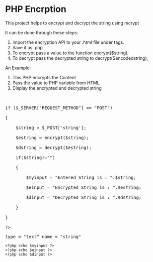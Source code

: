 # PHP Encrption
This project helps to encrypt and decrypt the string using mcrypt

It can be done through these steps:

1. Import the encryption API to your .html file under <head> </head> tags.
2. Save it as .php
3. To encrypt pass a value to the function encrypt($string);
4. To decrypt pass the decrypted string to decrypt($encodedstring);

An Example:<br>
1. This PHP encrypts the Content<br>
2. Pass the value to PHP variable from HTML<br>
3. Display the encrypted and decrypted string<br><br>
<pre><?php<br>
if ($_SERVER["REQUEST_METHOD"] == "POST")<br>
{<br>
	$string = $_POST['string'];<br>
	$estring = encrypt($string);<br>
	$dstring = decrypt($estring);<br>
	if($string!="")<br>
	{<br>
		$myinput = "Entered String is : ".$string;<br>
		$einput = "Encrypted String is : ".$estring;<br>
		$dinput = "Decrypted String is : ".$dstring;<br>
	}<br>
}<br>
?></pre>


<pre>
type = "text" name = "string"
</pre>
	<?php echo $myinput ?>
	<?php echo $einput ?>
	<?php echo $dinput ?>
